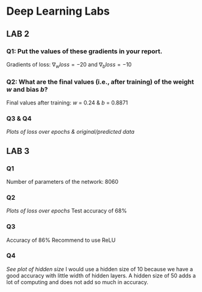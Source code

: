 # Deep Learning Labs

## LAB 2

### Q1: Put the values of these gradients in your report.

Gradients of loss: $\nabla_{w} loss = -20$ and $\nabla_{b} loss = -10$

### Q2: What are the final values (i.e., after training) of the weight $w$ and bias $b$?

Final values after training: $w$ = 0.24 & $b$ = 0.8871

### Q3 & Q4

_Plots of loss over epochs & original/predicted data_

## LAB 3

### Q1

Number of parameters of the network: 8060

### Q2

_Plots of loss over epochs_
Test accuracy of 68%

### Q3

Accuracy of 86%
Recommend to use ReLU

### Q4

_See plot of hidden size_
I would use a hidden size of 10 because we have a good accuracy with little width of hidden layers. A hidden size of 50 adds a lot of computing and does not add so much in accuracy.
